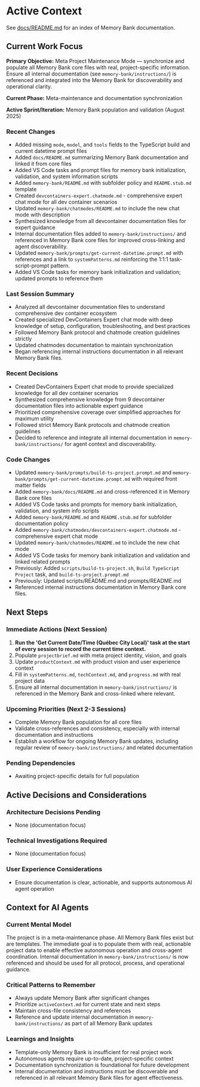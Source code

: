 # Active Context

See [docs/README.md](docs/README.md) for an index of Memory Bank documentation.

## Current Work Focus

**Primary Objective:**
Meta Project Maintenance Mode — synchronize and populate all Memory Bank core files with real, project-specific information. Ensure all internal documentation (see `memory-bank/instructions/`) is referenced and integrated into the Memory Bank for discoverability and operational clarity.

**Current Phase:**
Meta-maintenance and documentation synchronization

**Active Sprint/Iteration:**
Memory Bank population and validation (August 2025)

### Recent Changes

- Added missing `mode`, `model`, and `tools` fields to the TypeScript build and current datetime prompt files
- Added `docs/README.md` summarizing Memory Bank documentation and linked it from core files
- Added VS Code tasks and prompt files for memory bank initialization, validation, and system information scripts
- Added `memory-bank/README.md` with subfolder policy and `README.stub.md` template
- Created `devcontainers-expert.chatmode.md` - comprehensive expert chat mode for all dev container scenarios
- Updated `memory-bank/chatmodes/README.md` to include the new chat mode with description
- Synthesized knowledge from all devcontainer documentation files for expert guidance
- Internal documentation files added to `memory-bank/instructions/` and referenced in Memory Bank core files for improved cross-linking and agent discoverability.
- Updated `memory-bank/prompts/get-current-datetime.prompt.md` with references and a link to `systemPatterns.md` reinforcing the 1:1:1 task-script-prompt pattern.
- Added VS Code tasks for memory bank initialization and validation; updated prompts to reference them

### Last Session Summary

- Analyzed all devcontainer documentation files to understand comprehensive dev container ecosystem
- Created specialized DevContainers Expert chat mode with deep knowledge of setup, configuration, troubleshooting, and best practices
- Followed Memory Bank protocol and chatmode creation guidelines strictly
- Updated chatmodes documentation to maintain synchronization
- Began referencing internal instructions documentation in all relevant Memory Bank files.

### Recent Decisions

- Created DevContainers Expert chat mode to provide specialized knowledge for all dev container scenarios
- Synthesized comprehensive knowledge from 9 devcontainer documentation files into actionable expert guidance
- Prioritized comprehensive coverage over simplified approaches for maximum utility
- Followed strict Memory Bank protocols and chatmode creation guidelines
- Decided to reference and integrate all internal documentation in `memory-bank/instructions/` for agent context and discoverability.

### Code Changes

- Updated `memory-bank/prompts/build-ts-project.prompt.md` and `memory-bank/prompts/get-current-datetime.prompt.md` with required front matter fields
- Added `memory-bank/docs/README.md` and cross-referenced it in Memory Bank core files
- Added VS Code tasks and prompts for memory bank initialization, validation, and system info scripts
- Added `memory-bank/README.md` and `README.stub.md` for subfolder documentation policy
- Added `memory-bank/chatmodes/devcontainers-expert.chatmode.md` - comprehensive expert chat mode
- Updated `memory-bank/chatmodes/README.md` to include the new chat mode
- Added VS Code tasks for memory bank initialization and validation and linked related prompts
- Previously: Added `scripts/build-ts-project.sh`, `Build TypeScript Project` task, and `build-ts-project.prompt.md`
- Previously: Updated scripts/README.md and prompts/README.md
- Referenced internal instructions documentation in Memory Bank core files.

## Next Steps

### Immediate Actions (Next Session)

1. **Run the 'Get Current Date/Time (Québec City Local)' task at the start of every session to record the current time context.**
2. Populate `projectbrief.md` with meta project identity, vision, and goals
3. Update `productContext.md` with product vision and user experience context
4. Fill in `systemPatterns.md`, `techContext.md`, and `progress.md` with real project data
5. Ensure all internal documentation in `memory-bank/instructions/` is referenced in the Memory Bank and cross-linked where relevant.

### Upcoming Priorities (Next 2-3 Sessions)

- Complete Memory Bank population for all core files
- Validate cross-references and consistency, especially with internal documentation and instructions
- Establish a workflow for ongoing Memory Bank updates, including regular review of `memory-bank/instructions/` and related documentation

### Pending Dependencies

- Awaiting project-specific details for full population

## Active Decisions and Considerations

### Architecture Decisions Pending

- None (documentation focus)

### Technical Investigations Required

- None (documentation focus)

### User Experience Considerations

- Ensure documentation is clear, actionable, and supports autonomous AI agent operation

## Context for AI Agents

### Current Mental Model

The project is in a meta-maintenance phase. All Memory Bank files exist but are templates. The immediate goal is to populate them with real, actionable project data to enable effective autonomous operation and cross-agent coordination. Internal documentation in `memory-bank/instructions/` is now referenced and should be used for all protocol, process, and operational guidance.

### Critical Patterns to Remember

- Always update Memory Bank after significant changes
- Prioritize `activeContext.md` for current state and next steps
- Maintain cross-file consistency and references
- Reference and update internal documentation in `memory-bank/instructions/` as part of all Memory Bank updates

### Learnings and Insights

- Template-only Memory Bank is insufficient for real project work
- Autonomous agents require up-to-date, project-specific context
- Documentation synchronization is foundational for future development
- Internal documentation and instructions must be discoverable and referenced in all relevant Memory Bank files for agent effectiveness.
